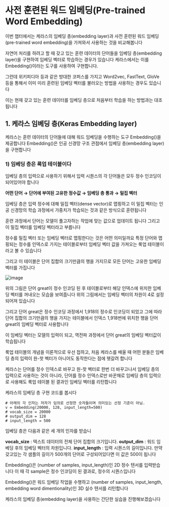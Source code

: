 # 사전 훈련된 워드 임베딩(Pre-trained Word Embedding)

이번 챕터에서는 케라스의 임베딩 층(embedding layer)과 사전 훈련된 워드 임베딩(pre-trained word embedding)을 가져와서 사용하는 것을 비교해봅니다

자연어 처리를 하려고 할 때 갖고 있는 훈련 데이터의 단어들을 임베딩 층(embedding layer)을 구현하여 임베딩 벡터로 학습하는 경우가 있습니다 케라스에서는 이를 Embedding()이라는 도구를 사용하여 구현합니다.

그런데 위키피디아 등과 같은 방대한 코퍼스를 가지고 Word2vec, FastText, GloVe 등을 통해서 이미 미리 훈련된 임베딩 벡터를 불러오는 방법을 사용하는 경우도 있습니다

이는 현재 갖고 있는 훈련 데이터를 임베딩 층으로 처음부터 학습을 하는 방법과는 대조됩니다


## 1. 케라스 임베딩 층(Keras Embedding layer)

케라스는 훈련 데이터의 단어들에 대해 워드 임베딩을 수행하는 도구 Embedding()을 제공합니다 Embedding()은 인공 신경망 구조 관점에서 임베딩 층(embedding layer)을 구현합니다

### 1) 임베딩 층은 룩업 테이블이다

임베딩 층의 입력으로 사용하기 위해서 입력 시퀀스의 각 단어들은 모두 정수 인코딩이 되어있어야 합니다

**어떤 단어 → 단어에 부여된 고유한 정수값 → 임베딩 층 통과 → 밀집 벡터**

임베딩 층은 입력 정수에 대해 밀집 벡터(dense vector)로 맵핑하고 이 밀집 벡터는 인공 신경망의 학습 과정에서 가중치가 학습되는 것과 같은 방식으로 훈련됩니다 

훈련 과정에서 단어는 모델이 풀고자하는 작업에 맞는 값으로 업데이트 됩니다 그리고 이 밀집 벡터를 임베딩 벡터라고 부릅니다

정수를 밀집 벡터 또는 임베딩 벡터로 맵핑한다는 것은 어떤 의미일까요 특정 단어와 맵핑되는 정수를 인덱스로 가지는 테이블로부터 임베딩 벡터 값을 가져오는 룩업 테이블이라고 볼 수 있습니다

그리고 이 테이블은 단어 집합의 크기만큼의 행을 가지므로 모든 단어는 고유한 임베딩 벡터를 가집니다

![image](https://user-images.githubusercontent.com/80239748/141775046-6e3bd2d9-07cf-49ee-a228-0a0cfa6a458f.png)

위의 그림은 단어 great이 정수 인코딩 된 후 테이블로부터 해당 인덱스에 위치한 임베딩 벡터를 꺼내오는 모습을 보여줍니다 위의 그림에서는 임베딩 벡터의 차원이 4로 설정되어져 있습니다

그리고 단어 great은 정수 인코딩 과정에서 1,918의 정수로 인코딩이 되었고 그에 따라 단어 집합의 크기만큼의 행을 가지는 테이블에서 인덱스 1,918번에 위치한 행을 단어 great의 임베딩 벡터로 사용합니다

이 임베딩 벡터는 모델의 입력이 되고, 역전파 과정에서 단어 great의 임베딩 벡터값이 학습됩니다

룩업 테이블의 개념을 이론적으로 우선 접하고, 처음 케라스를 배울 때 어떤 분들은 임베딩 층의 입력이 원-핫 벡터가 아니어도 동작한다는 점에 헷갈려 합니다 

케라스는 단어를 정수 인덱스로 바꾸고 원-핫 벡터로 한번 더 바꾸고나서 임베딩 층의 입력으로 사용하는 것이 아니라, 단어를 정수 인덱스로만 바꾼채로 임베딩 층의 입력으로 사용해도 룩업 테이블 된 결과인 임베딩 벡터를 리턴합니다

케라스의 임베딩 층 구현 코드를 봅시다

```
# 아래의 각 인자는 저자가 임의로 선정한 숫자들이며 의미있는 선정 기준이 아님.
v = Embedding(20000, 128, input_length=500)
# vocab_size = 20000
# output_dim = 128
# input_length = 500
```

임베딩 층은 다음과 같은 세 개의 인자를 받습니

**vocab_size** : 텍스트 데이터의 전체 단어 집합의 크기입니다.
**output_dim** : 워드 임베딩 후의 임베딩 벡터의 차원입니다.
**input_length** : 입력 시퀀스의 길이입니다. 만약 갖고있는 각 샘플의 길이가 500개의 단어로 구성되어있다면 이 값은 500이 됩니다

Embedding()은 (number of samples, input_length)인 2D 정수 텐서를 입력받습니다  이 때 각 sample은 정수 인코딩이 된 결과로, 정수의 시퀀스입니다 

Embedding()은 워드 임베딩 작업을 수행하고 (number of samples, input_length, embedding word dimentionality)인 3D 실수 텐서를 리턴합니다

케라스의 임베딩 층(embedding layer)을 사용하는 간단한 실습을 진행해보겠습니다